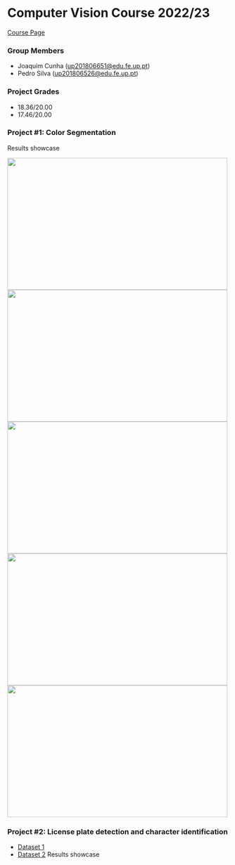 # Computer Vision Course 2022/23 
[Course Page](https://sigarra.up.pt/feup/pt/ucurr_geral.ficha_uc_view?pv_ocorrencia_id=461232)  
    
### Group Members
 * Joaquim Cunha    (up201806651@edu.fe.up.pt) 
 * Pedro Silva    (up201806526@edu.fe.up.pt)

### Project Grades
 * 18.36/20.00
 * 17.46/20.00

### Project #1: Color Segmentation
Results showcase

<img src="https://github.com/pedrosilva2703/VC-FEUP/assets/78810496/85786ada-dbd1-4b07-bf4d-5cf895a9c911" style=" width:500px ; height:300px "  >
<img src="https://github.com/pedrosilva2703/VC-FEUP/assets/78810496/a32c1a2d-3258-4cc0-9958-b2551c51dee8" style=" width:500px ; height:300px "  >
<img src="https://github.com/pedrosilva2703/VC-FEUP/assets/78810496/b5e1cb2f-c87c-4954-8324-25482d40b438" style=" width:500px ; height:300px "  >
<img src="https://github.com/pedrosilva2703/VC-FEUP/assets/78810496/686e662f-dc1f-4a8d-a272-6ce537638eda" style=" width:500px ; height:300px "  >
<img src="https://github.com/pedrosilva2703/VC-FEUP/assets/78810496/2aab8215-605b-4434-88f2-76db70f3dd00" style=" width:500px ; height:300px "  >

### Project #2: License plate detection and character identification
 * [Dataset 1](https://www.kaggle.com/datasets/andrewmvd/car-plate-detection)
 * [Dataset 2](https://www.kaggle.com/datasets/francescopettini/license-plate-characters-detection-ocr)
Results showcase


